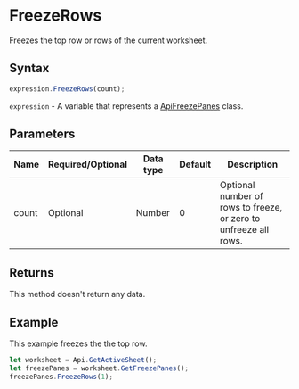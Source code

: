 # FreezeRows

Freezes the top row or rows of the current worksheet.

## Syntax

```javascript
expression.FreezeRows(count);
```

`expression` - A variable that represents a [ApiFreezePanes](../ApiFreezePanes.md) class.

## Parameters

| **Name** | **Required/Optional** | **Data type** | **Default** | **Description** |
| ------------- | ------------- | ------------- | ------------- | ------------- |
| count | Optional | Number | 0 | Optional number of rows to freeze, or zero to unfreeze all rows. |

## Returns

This method doesn't return any data.

## Example

This example freezes the the top row.

```javascript editor-xlsx
let worksheet = Api.GetActiveSheet();
let freezePanes = worksheet.GetFreezePanes();
freezePanes.FreezeRows(1);
```
